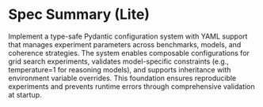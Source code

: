 # Spec Summary (Lite)

Implement a type-safe Pydantic configuration system with YAML support that manages experiment parameters across benchmarks, models, and coherence strategies. The system enables composable configurations for grid search experiments, validates model-specific constraints (e.g., temperature=1 for reasoning models), and supports inheritance with environment variable overrides. This foundation ensures reproducible experiments and prevents runtime errors through comprehensive validation at startup.
